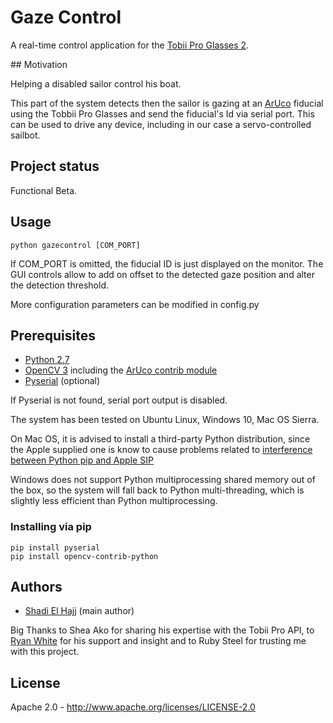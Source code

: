 # Gaze Control

A real-time control application for the [Tobii Pro Glasses 2](https://www.tobiipro.com/product-listing/tobii-pro-glasses-2/).

## Motivation

Helping a disabled sailor control his boat.

This part of the system detects then the sailor is gazing at an [ArUco](https://www.uco.es/investiga/grupos/ava/node/26) fiducial using the Tobbii Pro Glasses and send the fiducial's Id via serial port. This can be used to drive any device, including in our case a servo-controlled sailbot.

## Project status

Functional Beta.

## Usage

```
python gazecontrol [COM_PORT]
```

If COM_PORT is omitted, the fiducial ID is just displayed on the monitor.
The GUI controls allow to add on offset to the detected gaze position and alter the detection threshold.

More configuration parameters can be modified in config.py

## Prerequisites

* [Python 2.7](https://www.python.org/download/releases/2.7/)
* [OpenCV 3](http://opencv.org/) including the [ArUco contrib module](https://github.com/opencv/opencv_contrib/tree/master/modules/aruco)
* [Pyserial](https://pythonhosted.org/pyserial/) (optional)

If Pyserial is not found, serial port output is disabled.

The system has been tested on Ubuntu Linux, Windows 10, Mac OS Sierra.

On Mac OS, it is advised to install a third-party Python distribution, since the Apple supplied one is know to cause problems related to [interference between Python pip and Apple SIP](https://apple.stackexchange.com/questions/209572/how-to-use-pip-after-the-os-x-el-capitan-upgrade)

Windows does not support Python multiprocessing shared memory out of the box, so the system will fall back to Python multi-threading, which is slightly less efficient than Python multiprocessing.

### Installing via pip

```
pip install pyserial
pip install opencv-contrib-python
```

## Authors

* [Shadi El Hajj](https://github.com/shadielhajj) (main author)

Big Thanks to Shea Ako for sharing his expertise with the Tobii Pro API, to [Ryan White](https://github.com/robot-army) for his support and insight and to Ruby Steel for trusting me with this project.

## License

Apache 2.0 - http://www.apache.org/licenses/LICENSE-2.0
